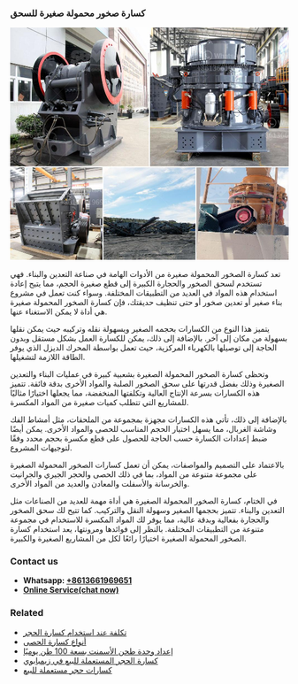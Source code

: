 <h3>كسارة صخور محمولة صغيرة للسحق</h3><img src='1701853172.jpg' alt=''><p>تعد كسارة الصخور المحمولة صغيرة من الأدوات الهامة في صناعة التعدين والبناء. فهي تستخدم لسحق الصخور والحجارة الكبيرة إلى قطع صغيرة الحجم، مما يتيح إعادة استخدام هذه المواد في العديد من التطبيقات المختلفة. وسواء كنت تعمل في مشروع بناء صغير أو تعدين صخور أو حتى تنظيف حديقتك، فإن كسارة الصخور المحمولة صغيرة هي أداة لا يمكن الاستغناء عنها.</p><p>يتميز هذا النوع من الكسارات بحجمه الصغير ويسهولة نقله وتركيبه حيث يمكن نقلها بسهولة من مكان إلى آخر. بالإضافة إلى ذلك، يمكن للكسارة العمل بشكل مستقل وبدون الحاجة إلى توصيلها بالكهرباء المركزية، حيث تعمل بواسطة المحرك الديزل الذي يوفر الطاقة اللازمة لتشغيلها.</p><p>وتحظى كسارة الصخور المحمولة الصغيرة بشعبية كبيرة في عمليات البناء والتعدين الصغيرة وذلك بفضل قدرتها على سحق الصخور الصلبة والمواد الأخرى بدقة فائقة. تتميز هذه الكسارات بسرعة الإنتاج العالية وتكلفتها المنخفضة، مما يجعلها اختيارًا مثاليًا للمشاريع التي تتطلب كميات صغيرة من المواد المكسرة.</p><p>بالإضافة إلى ذلك، تأتي هذه الكسارات مجهزة بمجموعة من الملحقات، مثل أمشاط الفك وشاشة الغربال، مما يسهل اختيار الحجم المناسب للحصى والمواد الأخرى. يمكن أيضًا ضبط إعدادات الكسارة حسب الحاجة للحصول على قطع مكسرة بحجم محدد وفقًا لتوجيهات المشروع.</p><p>بالاعتماد على التصميم والمواصفات، يمكن أن تعمل كسارات الصخور المحمولة الصغيرة على مجموعة متنوعة من المواد، بما في ذلك الحصى والحجر الجيري والجرانيت والخرسانة والأسفلت والمعادن والعديد من المواد الأخرى.</p><p>في الختام، كسارة الصخور المحمولة الصغيرة هي أداة مهمة للعديد من الصناعات مثل التعدين والبناء. تتميز بحجمها الصغير وسهولة النقل والتركيب. كما تتيح لك سحق الصخور والحجارة بفعالية وبدقة عالية، مما يوفر لك المواد المكسرة للاستخدام في مجموعة متنوعة من التطبيقات المختلفة. بالنظر إلى فوائدها ومرونتها، يعد استخدام كسارة الصخور المحمولة الصغيرة اختيارًا رائعًا لكل من المشاريع الصغيرة والكبيرة.</p><h3>Contact us</h3><ul><li><strong>Whatsapp:&nbsp;<a href="https://wa.me/8613661969651">+8613661969651</a></strong></li><li><a href="https://swt.shibang-china.com/?git&amp;zhl&amp;كسارة صخور محمولة صغيرة للسحق"><strong>Online Service(chat now)</strong></a></li></ul><h3>Related</h3><ul><li><a href='تكلفة عند استخدام كسارة الحجر.md'>تكلفة عند استخدام كسارة الحجر</a></li><li><a href='أنواع كسارة الحصى.md'>أنواع كسارة الحصى</a></li><li><a href='إعداد وحدة طحن الأسمنت بسعة 100 طن يوميًا.md'>إعداد وحدة طحن الأسمنت بسعة 100 طن يوميًا</a></li><li><a href='كسارة الحجر المستعملة للبيع في زيمبابوي.md'>كسارة الحجر المستعملة للبيع في زيمبابوي</a></li><li><a href='كسارات حجر مستعملة للبيع.md'>كسارات حجر مستعملة للبيع</a></li></ul>